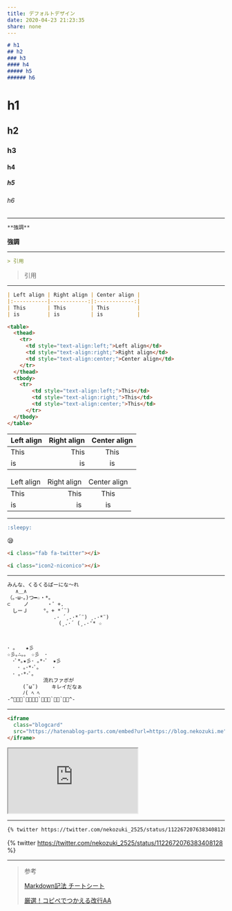 ```yaml
---
title: デフォルトデザイン
date: 2020-04-23 21:23:35
share: none
---
```


``` md Markdown
# h1
## h2
### h3
#### h4
##### h5
###### h6
```
# h1
## h2
### h3
#### h4
##### h5
###### h6

<hr>

``` md Markdown
**強調**
```

**強調**

<hr>

``` md Markdown
> 引用 
```

> 引用 

<hr>

``` md table Markdown
| Left align | Right align | Center align |
|:-----------|------------:|:------------:|
| This       | This        | This         |
| is         | is          | is           |
```

``` html table html
<table>
  <thead>
    <tr>
      <td style="text-align:left;">Left align</td>
      <td style="text-align:right;">Right align</td>
      <td style="text-align:center;">Center align</td>
    </tr>
  </thead>
  <tbody>
    <tr>
        <td style="text-align:left;">This</td>
        <td style="text-align:right;">This</td>
        <td style="text-align:center;">This</td>
      </tr>
  </tbody>
</table>
```

| Left align | Right align | Center align |
|:-----------|------------:|:------------:|
| This       | This        | This         |
| is         | is          | is           |

<table>
  <thead>
    <tr>
      <td style="text-align:left;">Left align</td>
      <td style="text-align:right;">Right align</td>
      <td style="text-align:center;">Center align</td>
    </tr>
  </thead>
  <tbody>
    <tr>
      <td style="text-align:left;">This</td>
      <td style="text-align:right;">This</td>
      <td style="text-align:center;">This</td>
    </tr>
    <tr>
      <td style="text-align:left;">is</td>
      <td style="text-align:right;">is</td>
      <td style="text-align:center;">is</td>
    </tr>
  </tbody>
</table>



<hr>

``` markdown GithubEmoji
:sleepy:
```

:sleepy:

``` html fontawesome & icomoon
<i class="fab fa-twitter"></i>

<i class="icon2-niconico"></i>
```

<i class="fab fa-twitter"></i>

<i class="icon2-niconico"></i>

<hr>

``` html CA
みんな、くるくるぱーにな〜れ
　 ∧＿∧　
（｡･ω･｡)つ━☆・*。
⊂　　 ノ 　　　・゜+.
　しーＪ　　　°。+ *´¨)
　　　　　　　　　.· ´¸.·*´¨) ¸.·*¨)
　　　　　　　　　　(¸.·´ (¸.·'* ☆



･ ｡　　★彡
☆彡｡∴｡｡　☆彡　･
　･ﾟ*｡★彡･ ｡*･ﾟ　★彡
　　･ ｡･*･ﾟ｡　　 ･
　･ ｡･*･ﾟ｡
　　　　　　　流れファボが
　　　(˘ω˘) 　　キレイだなぁ
　　　ﾉ( ﾍ ﾍ
-^ﾞﾞﾞ`ﾞﾞﾞﾞ`ﾞﾞﾞ`ﾞﾞ`ﾞﾞ^-
```

<hr>

``` html
<iframe 
  class="blogcard"
  src="https://hatenablog-parts.com/embed?url=https://blog.nekozuki.me">
</iframe>
```

<iframe class="blogcard" src="https://hatenablog-parts.com/embed?url=https://blog.nekozuki.me"></iframe>

<hr>

``` markdown
{% twitter https://twitter.com/nekozuki_2525/status/1122672076383408128 %}
```

{% twitter https://twitter.com/nekozuki_2525/status/1122672076383408128 %}

---

>参考
>
> <a href="https://qiita.com/Qiita/items/c686397e4a0f4f11683d"> <i class="fas fa-globe"></i> Markdown記法 チートシート</a>
> 
> <a href="https://twitter.com/kaigyo_aa"> <i class="fab fa-twitter"></i> 厳選！コピペでつかえる改行AA</a>